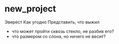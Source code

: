 # new_project
Эверест
Как угодно
Представить, что выжил

- что может пройти сквозь стекло, не разбив его?
- что размером со слона, но ничего не весит?

